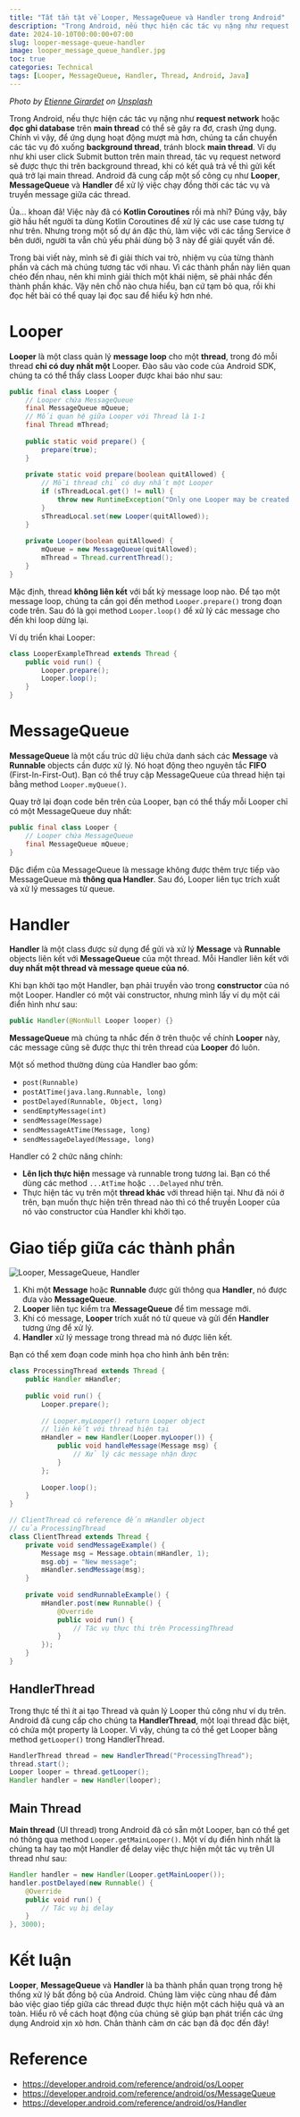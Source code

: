 ```yaml
---
title: "Tất tần tật về Looper, MessageQueue và Handler trong Android"
description: "Trong Android, nếu thực hiện các tác vụ nặng như request network hoặc đọc ghi database trên main thread có thể sẽ gây ra đơ, crash ứng dụng. Chính vì vậy, để ứng dụng hoạt động mượt mà hơn, chúng ta cần chuyển các tác vụ đó xuống background thread, tránh block main thread."
date: 2024-10-10T00:00:00+07:00
slug: looper-message-queue-handler
image: looper_message_queue_handler.jpg
toc: true
categories: Technical
tags: [Looper, MessageQueue, Handler, Thread, Android, Java]
---
```


*Photo by [Etienne Girardet](https://unsplash.com/@etiennegirardet?utm_content=creditCopyText&utm_medium=referral&utm_source=unsplash) on [Unsplash](https://unsplash.com/photos/a-pile-of-black-and-white-wires-and-a-cassette-OA0qcP6GOw0?utm_content=creditCopyText&utm_medium=referral&utm_source=unsplash)*

Trong Android, nếu thực hiện các tác vụ nặng như **request network** hoặc **đọc ghi database** trên **main thread** có thể sẽ gây ra đơ, crash ứng dụng. Chính vì vậy, để ứng dụng hoạt động mượt mà hơn, chúng ta cần chuyển các tác vụ đó xuống **background thread**, tránh block **main thread**. Ví dụ như khi user click Submit button trên main thread, tác vụ request netword sẽ được thực thi trên background thread, khi có kết quả trả về thì gửi kết quả trở lại main thread. Android đã cung cấp một số công cụ như **Looper**, **MessageQueue** và **Handler** để xử lý việc chạy đồng thời các tác vụ và truyền message giữa các thread.

Ủa... khoan đã! Việc này đã có **Kotlin Coroutines** rồi mà nhỉ? Đúng vậy, bây giờ hầu hết người ta dùng Kotlin Coroutines để xử lý các use case tương tự như trên. Nhưng trong một số dự án đặc thù, làm việc với các tầng Service ở bên dưới, người ta vẫn chủ yếu phải dùng bộ 3 này để giải quyết vấn đề.

Trong bài viết này, mình sẽ đi giải thích vai trò, nhiệm vụ của từng thành phần và cách mà chúng tương tác với nhau. Vì các thành phần này liên quan chéo đến nhau, nên khi mình giải thích một khái niệm, sẽ phải nhắc đến thành phần khác. Vậy nên chỗ nào chưa hiểu, bạn cứ tạm bỏ qua, rồi khi đọc hết bài có thể quay lại đọc sau để hiểu kỹ hơn nhé.

# Looper

**Looper** là một class quản lý **message loop** cho một **thread**, trong đó mỗi thread **chỉ có duy nhất một** Looper. Đào sâu vào code của Android SDK, chúng ta có thể thấy class Looper được khai báo như sau:

```java
public final class Looper {
    // Looper chứa MessageQueue
    final MessageQueue mQueue;
    // Mối quan hệ giữa Looper với Thread là 1-1
    final Thread mThread;
    
    public static void prepare() {
        prepare(true);
    }
    
    private static void prepare(boolean quitAllowed) {
        // Mỗi thread chỉ có duy nhất một Looper
        if (sThreadLocal.get() != null) {
            throw new RuntimeException("Only one Looper may be created per thread");
        }
        sThreadLocal.set(new Looper(quitAllowed));
    }
    
    private Looper(boolean quitAllowed) {
        mQueue = new MessageQueue(quitAllowed);
        mThread = Thread.currentThread();
    }
}
```

Mặc định, thread **không liên kết** với bất kỳ message loop nào. Để tạo một message loop, chúng ta cần gọi đến method `Looper.prepare()` trong đoạn code trên. Sau đó là gọi method `Looper.loop()` để xử lý các message cho đến khi loop dừng lại.

Ví dụ triển khai Looper:

```java
class LooperExampleThread extends Thread {
    public void run() {
        Looper.prepare();
        Looper.loop();
    }
}
```

# MessageQueue

**MessageQueue** là một cấu trúc dữ liệu chứa danh sách các **Message** và **Runnable** objects cần được xử lý. Nó hoạt động theo nguyên tắc **FIFO** (First-In-First-Out). Bạn có thể truy cập MessageQueue của thread hiện tại bằng method `Looper.myQueue()`.

Quay trở lại đoạn code bên trên của Looper, bạn có thể thấy mỗi Looper chỉ có một MessageQueue duy nhất:

```java
public final class Looper {
    // Looper chứa MessageQueue
    final MessageQueue mQueue;
}
```

Đặc điểm của MessageQueue là message không được thêm trực tiếp vào MessageQueue mà **thông qua Handler**. Sau đó, Looper liên tục trích xuất và xử lý messages từ queue.

# Handler

**Handler** là một class được sử dụng để gửi và xử lý **Message** và **Runnable** objects liên kết với **MessageQueue** của một thread. Mỗi Handler liên kết với **duy nhất một thread và message queue của nó**.

Khi bạn khởi tạo một Handler, bạn phải truyền vào trong **constructor** của nó một Looper. Handler có một vài constructor, nhưng mình lấy ví dụ một cái điển hình như sau:

```java
public Handler(@NonNull Looper looper) {}
```

**MessageQueue** mà chúng ta nhắc đến ở trên thuộc về chính **Looper** này, các message cũng sẽ được thực thi trên thread của **Looper** đó luôn.

Một số method thường dùng của Handler bao gồm:

* `post(Runnable)`
* `postAtTime(java.lang.Runnable, long)`
* `postDelayed(Runnable, Object, long)`
* `sendEmptyMessage(int)`
* `sendMessage(Message)`
* `sendMessageAtTime(Message, long)`
* `sendMessageDelayed(Message, long)`

Handler có 2 chức năng chính:

* **Lên lịch thực hiện** message và runnable trong tương lai. Bạn có thể dùng các method `...AtTime` hoặc `...Delayed` như trên.
* Thực hiện tác vụ trên một **thread khác** với thread hiện tại. Như đã nói ở trên, bạn muốn thực hiện trên thread nào thì có thể truyền Looper của nó vào constructor của Handler khi khởi tạo.

# Giao tiếp giữa các thành phần

![Looper, MessageQueue, Handler](communication.webp)

1. Khi một **Message** hoặc **Runnable** được gửi thông qua **Handler**, nó được đưa vào **MessageQueue**.
2. **Looper** liên tục kiểm tra **MessageQueue** để tìm message mới.
3. Khi có message, **Looper** trích xuất nó từ queue và gửi đến **Handler** tương ứng để xử lý.
4. **Handler** xử lý message trong thread mà nó được liên kết.

Bạn có thể xem đoạn code minh họa cho hình ảnh bên trên:

```java
class ProcessingThread extends Thread {
    public Handler mHandler;
    
    public void run() {
        Looper.prepare();
        
        // Looper.myLooper() return Looper object
        // liên kết với thread hiện tại
        mHandler = new Handler(Looper.myLooper()) {
            public void handleMessage(Message msg) {
                // Xử lý các message nhận được
            }
        };
        
        Looper.loop();
    }
}

// ClientThread có reference đến mHandler object
// của ProcessingThread
class ClientThread extends Thread {
    private void sendMessageExample() {
        Message msg = Message.obtain(mHandler, 1);
        msg.obj = "New message";
        mHandler.sendMessage(msg);
    }
    
    private void sendRunnableExample() {
        mHandler.post(new Runnable() {
            @Override
            public void run() {
                // Tác vụ thực thi trên ProcessingThread
            }
        });
    }
}
```

## HandlerThread

Trong thực tế thì ít ai tạo Thread và quản lý Looper thủ công như ví dụ trên. Android đã cung cấp cho chúng ta **HandlerThread**, một loại thread đặc biệt, có chứa một property là Looper. Vì vậy, chúng ta có thể get Looper bằng method `getLooper()` trong HandlerThread.

```java
HandlerThread thread = new HandlerThread("ProcessingThread");
thread.start();
Looper looper = thread.getLooper();
Handler handler = new Handler(looper);
```

## Main Thread

**Main thread** (UI thread) trong Android đã có sẵn một Looper, bạn có thể get nó thông qua method `Looper.getMainLooper()`. Một ví dụ điển hình nhất là chúng ta hay tạo một Handler để delay việc thực hiện một tác vụ trên UI thread như sau:

```java
Handler handler = new Handler(Looper.getMainLooper());
handler.postDelayed(new Runnable() {
    @Override
    public void run() {
        // Tác vụ bị delay
    }
}, 3000);

```

# Kết luận

**Looper**, **MessageQueue** và **Handler** là ba thành phần quan trọng trong hệ thống xử lý bất đồng bộ của Android. Chúng làm việc cùng nhau để đảm bảo việc giao tiếp giữa các thread được thực hiện một cách hiệu quả và an toàn. Hiểu rõ về cách hoạt động của chúng sẽ giúp bạn phát triển các ứng dụng Android xịn xò hơn. Chân thành cảm ơn các bạn đã đọc đến đây!

# Reference

* https://developer.android.com/reference/android/os/Looper
* https://developer.android.com/reference/android/os/MessageQueue
* https://developer.android.com/reference/android/os/Handler
